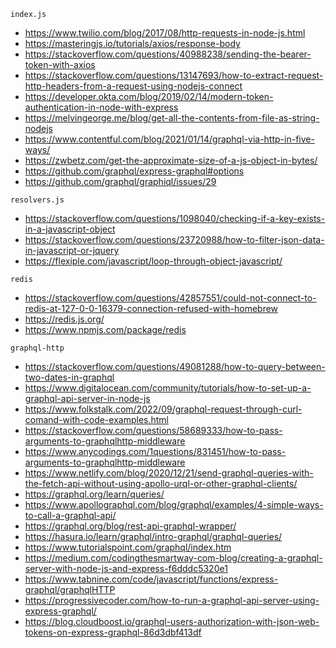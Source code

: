 `index.js`
- https://www.twilio.com/blog/2017/08/http-requests-in-node-js.html
- https://masteringjs.io/tutorials/axios/response-body
- https://stackoverflow.com/questions/40988238/sending-the-bearer-token-with-axios
- https://stackoverflow.com/questions/13147693/how-to-extract-request-http-headers-from-a-request-using-nodejs-connect
- https://developer.okta.com/blog/2019/02/14/modern-token-authentication-in-node-with-express
- https://melvingeorge.me/blog/get-all-the-contents-from-file-as-string-nodejs
- https://www.contentful.com/blog/2021/01/14/graphql-via-http-in-five-ways/
- https://zwbetz.com/get-the-approximate-size-of-a-js-object-in-bytes/
- https://github.com/graphql/express-graphql#options
- https://github.com/graphql/graphiql/issues/29

`resolvers.js`
- https://stackoverflow.com/questions/1098040/checking-if-a-key-exists-in-a-javascript-object
- https://stackoverflow.com/questions/23720988/how-to-filter-json-data-in-javascript-or-jquery
- https://flexiple.com/javascript/loop-through-object-javascript/

`redis`
- https://stackoverflow.com/questions/42857551/could-not-connect-to-redis-at-127-0-0-16379-connection-refused-with-homebrew
- https://redis.js.org/
- https://www.npmjs.com/package/redis

`graphql-http`
- https://stackoverflow.com/questions/49081288/how-to-query-between-two-dates-in-graphql
- https://www.digitalocean.com/community/tutorials/how-to-set-up-a-graphql-api-server-in-node-js
- https://www.folkstalk.com/2022/09/graphql-request-through-curl-comand-with-code-examples.html
- https://stackoverflow.com/questions/58689333/how-to-pass-arguments-to-graphqlhttp-middleware
- https://www.anycodings.com/1questions/831451/how-to-pass-arguments-to-graphqlhttp-middleware
- https://www.netlify.com/blog/2020/12/21/send-graphql-queries-with-the-fetch-api-without-using-apollo-urql-or-other-graphql-clients/
- https://graphql.org/learn/queries/
- https://www.apollographql.com/blog/graphql/examples/4-simple-ways-to-call-a-graphql-api/
- https://graphql.org/blog/rest-api-graphql-wrapper/
- https://hasura.io/learn/graphql/intro-graphql/graphql-queries/
- https://www.tutorialspoint.com/graphql/index.htm
- https://medium.com/codingthesmartway-com-blog/creating-a-graphql-server-with-node-js-and-express-f6dddc5320e1
- https://www.tabnine.com/code/javascript/functions/express-graphql/graphqlHTTP
- https://progressivecoder.com/how-to-run-a-graphql-api-server-using-express-graphql/
- https://blog.cloudboost.io/graphql-users-authorization-with-json-web-tokens-on-express-graphql-86d3dbf413df
